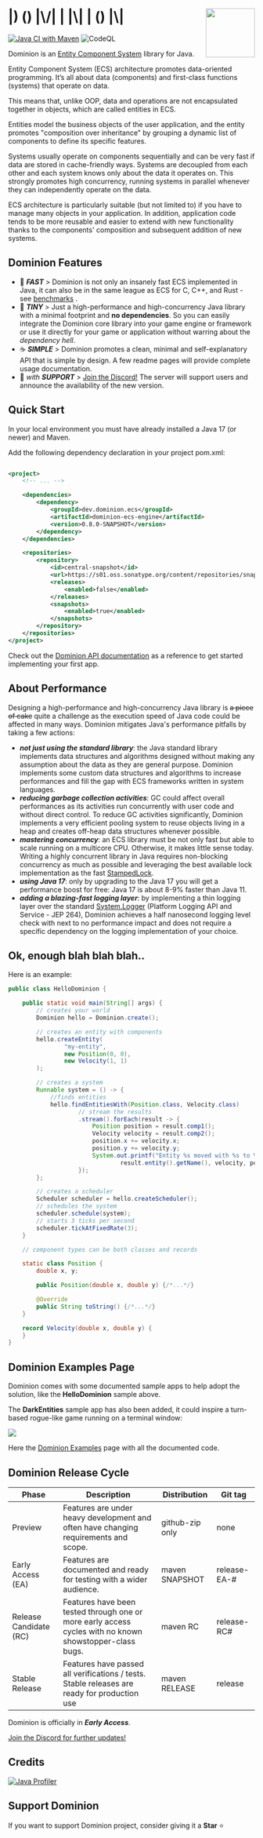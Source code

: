 # <img src="https://raw.githubusercontent.com/dominion-dev/dominion-dev.github.io/main/dominion-logo-square.png" align="right" width="100">|) () |\\/| | |\\| | () |\\|

[![Java CI with Maven](https://github.com/dominion-dev/dominion-ecs-java/actions/workflows/ci-maven.yml/badge.svg)](https://github.com/dominion-dev/dominion-ecs-java/actions/workflows/ci-maven.yml)
![CodeQL](https://github.com/dominion-dev/dominion-ecs-java/actions/workflows/codeql-analysis.yml/badge.svg)

Dominion is an [Entity Component System](https://en.wikipedia.org/wiki/Entity_component_system) library for Java.

Entity Component System (ECS) architecture promotes data-oriented programming. It’s all about data (components) and
first-class functions (systems) that operate on data.

This means that, unlike OOP, data and operations are not encapsulated together in objects, which are called entities in
ECS.

Entities model the business objects of the user application, and the entity promotes "composition over inheritance" by
grouping a dynamic list of components to define its specific features.

Systems usually operate on components sequentially and can be very fast if data are stored in cache-friendly ways.
Systems are decoupled from each other and each system knows only about the data it operates on. This strongly promotes
high concurrency, running systems in parallel whenever they can independently operate on the data.

ECS architecture is particularly suitable (but not limited to) if you have to manage many objects in your application.
In addition, application code tends to be more reusable and easier to extend with new functionality thanks to the
components' composition and subsequent addition of new systems.

## Dominion Features

- 🚀 **_FAST_** > Dominion is not only an insanely fast ECS implemented in Java, it can also be in the same league as
  ECS for C, C++, and Rust -
  see [benchmarks](https://github.com/dominion-dev/dominion-ecs-java/tree/main/dominion-ecs-engine-benchmarks/README.md)
  .
- 🤏 **_TINY_** > Just a high-performance and high-concurrency Java library with a minimal footprint and **no
  dependencies**. So you can easily integrate the Dominion core library into your game engine or framework or use it
  directly for your game or application without warring about the _dependency hell_.
- ☕️ **_SIMPLE_** > Dominion promotes a clean, minimal and self-explanatory API that is simple by design. A few readme
  pages will provide complete usage documentation.
- 💪 _with **SUPPORT**_ > [Join the Discord!](https://discord.gg/BHMz3axqUG) The server will support users and announce
  the availability of the new version.

## Quick Start

In your local environment you must have already installed a Java 17 (or newer) and Maven.

Add the following dependency declaration in your project pom.xml:

```xml

<project>
    <!-- ... -->

    <dependencies>
        <dependency>
            <groupId>dev.dominion.ecs</groupId>
            <artifactId>dominion-ecs-engine</artifactId>
            <version>0.8.0-SNAPSHOT</version>
        </dependency>
    </dependencies>

    <repositories>
        <repository>
            <id>central-snapshot</id>
            <url>https://s01.oss.sonatype.org/content/repositories/snapshots</url>
            <releases>
                <enabled>false</enabled>
            </releases>
            <snapshots>
                <enabled>true</enabled>
            </snapshots>
        </repository>
    </repositories>
</project>
```

Check out the
[Dominion API documentation](https://github.com/dominion-dev/dominion-ecs-java/tree/main/dominion-ecs-api/README.md)
as a reference to get started implementing your first app.

## About Performance

Designing a high-performance and high-concurrency Java library is ~~a piece of cake~~ quite a challenge as the execution
speed of Java code could be affected in many ways. Dominion mitigates Java's performance pitfalls by taking a few
actions:

- **_not just using the standard library_**: the Java standard library implements data structures and algorithms
  designed without making any assumption about the data as they are general purpose. Dominion implements some custom
  data structures and algorithms to increase performances and fill the gap with ECS frameworks written in system
  languages.
- **_reducing garbage collection activities_**: GC could affect overall performances as its activities run concurrently
  with user code and without direct control. To reduce GC activities significantly, Dominion implements a very efficient
  pooling system to reuse objects living in a heap and creates off-heap data structures whenever possible.
- **_mastering concurrency_**: an ECS library must be not only fast but able to scale running on a multicore CPU.
  Otherwise, it makes little sense today. Writing a highly concurrent library in Java requires non-blocking concurrency
  as much as possible and leveraging the best available lock implementation as the
  fast [StampedLock](https://docs.oracle.com/javase/8/docs/api/java/util/concurrent/locks/StampedLock.html).
- **_using Java 17_**: only by upgrading to the Java 17 you will get a performance boost for free: Java 17 is about 8-9%
  faster than Java 11.
- **_adding a blazing-fast logging layer_**: by implementing a thin logging layer over the
  standard [System.Logger](https://openjdk.java.net/jeps/264) (Platform Logging API and Service - JEP 264), Dominion
  achieves a half nanosecond logging level check with next to no performance impact and does not require a specific
  dependency on the logging implementation of your choice.

## Ok, enough blah blah blah..

Here is an example:

```java
public class HelloDominion {

    public static void main(String[] args) {
        // creates your world
        Dominion hello = Dominion.create();

        // creates an entity with components
        hello.createEntity(
                "my-entity",
                new Position(0, 0),
                new Velocity(1, 1)
        );

        // creates a system
        Runnable system = () -> {
            //finds entities
            hello.findEntitiesWith(Position.class, Velocity.class)
                    // stream the results
                    .stream().forEach(result -> {
                        Position position = result.comp1();
                        Velocity velocity = result.comp2();
                        position.x += velocity.x;
                        position.y += velocity.y;
                        System.out.printf("Entity %s moved with %s to %s\n",
                                result.entity().getName(), velocity, position);
                    });
        };

        // creates a scheduler
        Scheduler scheduler = hello.createScheduler();
        // schedules the system
        scheduler.schedule(system);
        // starts 3 ticks per second
        scheduler.tickAtFixedRate(3);
    }

    // component types can be both classes and records

    static class Position {
        double x, y;

        public Position(double x, double y) {/*...*/}

        @Override
        public String toString() {/*...*/}
    }

    record Velocity(double x, double y) {
    }
}
```

## Dominion Examples Page

Dominion comes with some documented sample apps to help adopt the solution, like the **HelloDominion** sample above.

The **DarkEntities** sample app has also been added, it could inspire a turn-based rogue-like game running on a terminal
window:

<img src="https://raw.githubusercontent.com/dominion-dev/dominion-ecs-java/main/dominion-ecs-examples/dark-entities-01.gif">

Here
the [Dominion Examples](https://github.com/dominion-dev/dominion-ecs-java/blob/main/dominion-ecs-examples/README.md)
page with all the documented code.

## Dominion Release Cycle

| Phase                  | Description                                                                                             | Distribution    | Git tag      |
|------------------------|---------------------------------------------------------------------------------------------------------|-----------------|--------------|
| Preview                | Features are under heavy development and often have changing requirements and scope.                    | github-zip only | none         |
| Early Access (EA)      | Features are documented and ready for testing with a wider audience.                                    | maven SNAPSHOT  | release-EA-# |
| Release Candidate (RC) | Features have been tested through one or more early access cycles with no known showstopper-class bugs. | maven RC        | release-RC#  |
| Stable Release         | Features have passed all verifications / tests. Stable releases are ready for production use            | maven RELEASE   | release      |

Dominion is officially in _**Early Access**_.

[Join the Discord for further updates!](https://discord.gg/BHMz3axqUG)

## Credits

[![Java Profiler](https://www.ej-technologies.com/images/product_banners/jprofiler_small.png)](https://www.ej-technologies.com/products/jprofiler/overview.html)

## Support Dominion

If you want to support Dominion project, consider giving it a **Star** ⭐️
